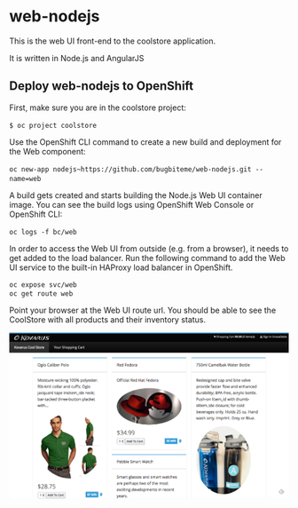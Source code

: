 # web-nodejs

This is the web UI front-end to the coolstore application.

It is written in Node.js and AngularJS

## Deploy web-nodejs to OpenShift

First, make sure you are in the coolstore project:

`$ oc project coolstore`

Use the OpenShift CLI command to create a new build and deployment for the Web component:

`oc new-app nodejs~https://github.com/bugbiteme/web-nodejs.git --name=web`

A build gets created and starts building the Node.js Web UI container image. You can see the build logs using OpenShift Web Console or OpenShift CLI:


`oc logs -f bc/web`

In order to access the Web UI from outside (e.g. from a browser), it needs to get added to the load balancer. Run the following command to add the Web UI service to the built-in HAProxy load balancer in OpenShift.

~~~~
oc expose svc/web
oc get route web
~~~~

Point your browser at the Web UI route url. You should be able to see the CoolStore with all products and their inventory status.

![](img/web_ui.png)